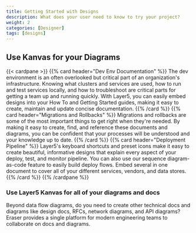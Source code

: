 ```yaml
---
title: Getting Started with Designs
description: What does your user need to know to try your project?
weight: 2
categories: [Designer]
tags: [designs]
---
```



## Use Kanvas for your Diagrams

{{< cardpane >}}
{{% card header="Dev Env Documentation" %}}
The dev environment is an often overlooked but critical part of an organization's infrastructure. Knowing what clusters and services are used, how to run and test services locally, and how to troubleshoot are critical parts for getting a team up and running quickly. With Layer5, you can easily embed designs into your How To and Getting Started guides, making it easy to create, maintain and update concise documentation.
{{% /card %}}
{{% card header="Migrations and Rollbacks" %}}
Migrations and rollbacks are some of the most important things to get right when they're needed. By making it easy to create, find, and reference these documents and diagrams, you can be confident that your processes will be understood and your knowledge up to date.
{{% /card %}}
{{% card header="Deployment Pipeline" %}}
Layer5's keyboard shortcuts and preset icons make it easy to create beautiful, informative designs that explain every aspect of your deploy, test, and monitor pipeline. You can also use our sequence diagram-as-code feature to easily build deploy flows. Embed several in one document to cover all of your different services, vendors, and data stores.
{{% /card %}}
{{% /cardpane %}}

### Use Layer5 Kanvas for all of your diagrams and docs

Beyond data flow diagrams, do you need to create other technical docs and diagrams like design docs, RFCs, network diagrams, and API diagrams? Eraser provides a single platform for modern engineering teams to collaborate on docs and diagrams.
<!-- Information in this section helps your user try your project themselves.

* What do your users need to do to start using your project? This could include downloading/installation instructions, including any prerequisites or system requirements.

* Introductory “Hello World” example, if appropriate. More complex tutorials should live in the Tutorials section.

Consider using the headings below for your getting started page. You can delete any that are not applicable to your project.

## Prerequisites

Are there any system requirements for using your project? What languages are supported (if any)? Do users need to already have any software or tools installed?

## Installation

Where can your user find your project code? How can they install it (binaries, installable package, build from source)? Are there multiple options/versions they can install and how should they choose the right one for them?

## Setup

Is there any initial setup users need to do after installation to try your project?

## Try it out!

Can your users test their installation, for example by running a command or deploying a Hello World example? -->
